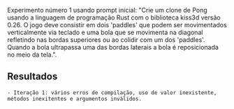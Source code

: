 
Experimento número 1 usando prompt inicial: "Crie um clone de Pong usando a linguagem de programação Rust com o biblioteca kiss3d versão 0.26. O jogo deve consistir em dois 'paddles' que podem ser movimentados verticalmente via teclado e uma bola que se movimenta na diagonal refletindo nas bordas superiores ou ao colidir com um dos 'paddles'. Quando a bola ultrapassa uma das bordas laterais a bola é reposicionada no meio da tela.".

## Resultados

    - Iteração 1: vários erros de compilação, uso de valor inexistente, métodos inexitentes e argumentos inválidos.


